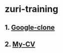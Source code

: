 # zuri-training

## 1. [Google-clone](https://github.com/spykelion/zuri-training/blob/google-clone/README.md)
## 2. [My-CV](https://github.com/spykelion/zuri-training/blob/my-cv/README.md)
